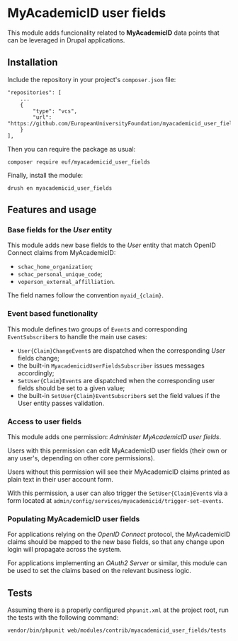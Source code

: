 # MyAcademicID user fields

This module adds funcionality related to **MyAcademicID** data points that can be leveraged in Drupal applications.

## Installation

Include the repository in your project's `composer.json` file:

    "repositories": [
        ...
        {
            "type": "vcs",
            "url": "https://github.com/EuropeanUniversityFoundation/myacademicid_user_fields"
        }
    ],

Then you can require the package as usual:

    composer require euf/myacademicid_user_fields

Finally, install the module:

    drush en myacademicid_user_fields

## Features and usage

### Base fields for the _User_ entity

This module adds new base fields to the _User_ entity that match OpenID Connect claims from MyAcademicID:

- `schac_home_organization`;
- `schac_personal_unique_code`;
- `voperson_external_affilliation`.

The field names follow the convention `myaid_{claim}`.

### Event based functionality

This module defines two groups of `Event`s and corresponding `EventSubscriber`s to handle the main use cases:

- `User{Claim}ChangeEvent`s are dispatched when the corresponding _User_ fields change;
- the built-in `MyacademicidUserFieldsSubscriber` issues messages accordingly;
- `SetUser{Claim}Event`s are dispatched when the corresponding user fields should be set to a given value;
- the built-in `SetUser{Claim}EventSubscriber`s set the field values if the User entity passes validation.

### Access to user fields

This module adds one permission: _Administer MyAcademicID user fields_.

Users with this permission can edit MyAcademicID user fields (their own or any user's, depending on other core permissions).

Users without this permission will see their MyAcademicID claims printed as plain text in their user account form.

With this permission, a user can also trigger the `SetUser{Claim}Event`s via a form located at `admin/config/services/myacademicid/trigger-set-events`.

### Populating MyAcademicID user fields

For applications relying on the _OpenID Connect_ protocol, the MyAcademicID claims should be mapped to the new base fields, so that any change upon login will propagate across the system.

For applications implementing an _OAuth2 Server_ or similar, this module can be used to set the claims based on the relevant business logic.

## Tests

Assuming there is a properly configured `phpunit.xml` at the project root, run the tests with the following command:

    vendor/bin/phpunit web/modules/contrib/myacademicid_user_fields/tests
